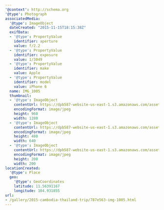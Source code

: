 ```yaml
---
'@context': http://schema.org
'@type': Photograph
associatedMedia:
  '@type': ImageObject
  dateCreated: "2015-11-15T18:15:38Z"
  exifData:
  - '@type': PropertyValue
    identifier: aperture
    value: f/2.2
  - '@type': PropertyValue
    identifier: exposure
    value: 1/3049
  - '@type': PropertyValue
    identifier: make
    value: Apple
  - '@type': PropertyValue
    identifier: model
    value: iPhone 6
  name: IMG_1005
  thumbnail:
  - '@type': ImageObject
    contentUrl: https://dpb587-website-us-east-1.s3.amazonaws.com/asset/gallery/2015-cambodia-thailand-trip/787e563-img-1005~1280.jpg
    encodingFormat: image/jpeg
    height: 960
    width: 1280
  - '@type': ImageObject
    contentUrl: https://dpb587-website-us-east-1.s3.amazonaws.com/asset/gallery/2015-cambodia-thailand-trip/787e563-img-1005~640w.jpg
    encodingFormat: image/jpeg
    height: 480
    width: 640
  - '@type': ImageObject
    contentUrl: https://dpb587-website-us-east-1.s3.amazonaws.com/asset/gallery/2015-cambodia-thailand-trip/787e563-img-1005~200x200.jpg
    encodingFormat: image/jpeg
    height: 200
    width: 200
locationCreated:
  '@type': Place
  geo:
    '@type': GeoCoordinates
    latitude: 11.56391167
    longitude: 104.931855
url:
- /gallery/2015-cambodia-thailand-trip/787e563-img-1005.html
---
```

